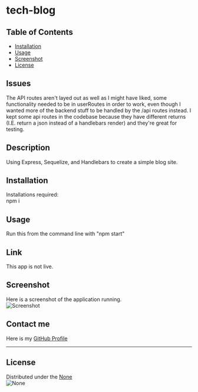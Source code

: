 # tech-blog

 ## Table of Contents
 - [Installation](#installation)
 - [Usage](#usage)
 - [Screenshot](#screenshot)
 - [License](#license)
 
## Issues
The API routes aren't layed out as well as I might have liked, some functionality needed to be in userRoutes in order to work, even though I wanted more of the backend stuff to be handled by the /api routes instead. I kept some api routes in the codebase because they have different returns (I.E. return a json instead of a handlebars render) and they're great for testing.

 ## Description
 Using Express, Sequelize, and Handlebars to create a simple blog site.

 ## Installation
 Installations required: <br />
 npm i
 
 ## Usage
 Run this from the command line with "npm start"

 ## Link
 This app is not live.
 
 ## Screenshot
 Here is a screenshot of the application running. <br /> ![Screenshot]()
 
 ## Contact me
 Here is my [GitHub Profile](https://github.com/reidmadock) <br />
 - - -
 ## License
 Distributed under the [None]() <br />
   ![None]()
   